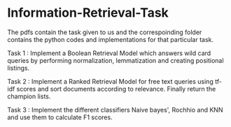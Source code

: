 # Information-Retrieval-Task

The pdfs contain the task given to us and the correspoinding folder contains the python codes and implementations for that particular task.

Task 1 : Implement a Boolean Retrieval Model which answers wild card queries by performing normalization, lemmatization and creating positional listings.

Task 2 : Implement a Ranked Retrieval Model for free text queries using tf-idf scores and sort documents according to relevance. Finally return the champion lists.

Task 3 : Implement the different classifiers Naive bayes', Rochhio and KNN and use them to calculate F1 scores.
